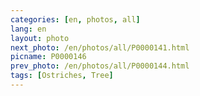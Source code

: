 ```yaml
---
categories: [en, photos, all]
lang: en
layout: photo
next_photo: /en/photos/all/P0000141.html
picname: P0000146
prev_photo: /en/photos/all/P0000144.html
tags: [Ostriches, Tree]
---
```

